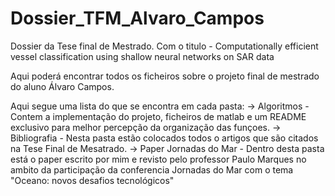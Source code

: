 # Dossier_TFM_Alvaro_Campos
Dossier da Tese final de Mestrado. Com o titulo - Computationally efficient vessel classification using shallow neural networks on SAR data

Aqui poderá encontrar todos os ficheiros sobre o projeto final de mestrado do aluno Álvaro Campos.

Aqui segue uma lista do que se encontra em cada pasta:
  -> Algoritmos - Contem a implementação do projeto, ficheiros de matlab e um README exclusivo para melhor percepção da organização das funçoes.
  -> Bibliografia - Nesta pasta estão colocados todos o artigos que são citados na Tese Final de Mesatrado.
  -> Paper Jornadas do Mar - Dentro desta pasta está o paper escrito por mim e revisto pelo professor Paulo Marques no ambito da participação da conferencia Jornadas do Mar com o tema "Oceano: novos desafios tecnológicos" 
